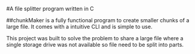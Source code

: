 #A file splitter program written in C

##chunkMaker is a fully functional program to create smaller chunks of a large file. It comes with a intuitive CLI and is simple to use.

This project was built to solve the problem to share a large file where a single storage drive was not available so file need to be split into parts. 
